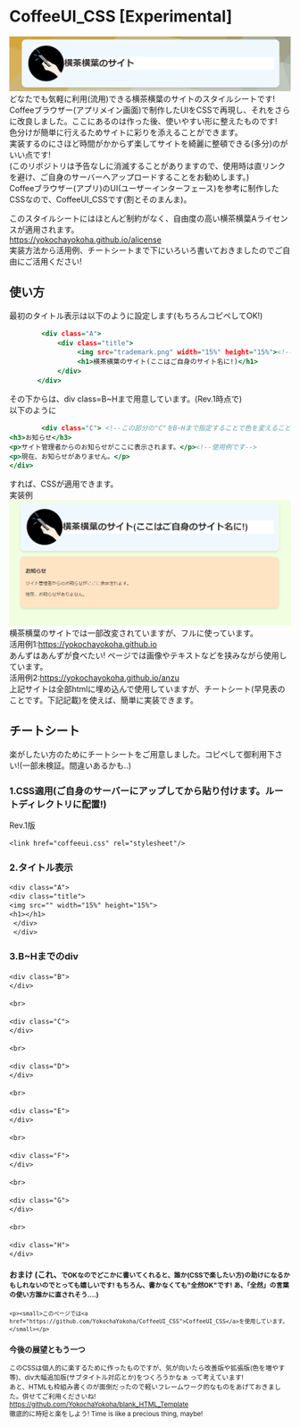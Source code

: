 # CoffeeUI_CSS [Experimental]  
![見た目大体こんな感じっていう画像](./hanrei.png)
どなたでも気軽に利用(流用)できる横茶横葉のサイトのスタイルシートです!  
Coffeeブラウザー(アプリメイン画面)で制作したUIをCSSで再現し、それをさらに改良しました。ここにあるのは作った後、使いやすい形に整えたものです!  
色分けが簡単に行えるためサイトに彩りを添えることができます。  
実装するのにさほど時間がかからず楽してサイトを綺麗に整頓できる(多分)のがいい点です!  
(このリポジトリは予告なしに消滅することがありますので、使用時は直リンクを避け、ご自身のサーバーへアップロードすることをお勧めします。)  
Coffeeブラウザー(アプリ)のUI(ユーザーインターフェース)を参考に制作したCSSなので、CoffeeUI_CSSです(割とそのまんま)。  

このスタイルシートにはほとんど制約がなく、自由度の高い横茶横葉Aライセンスが適用されます。  
https://yokochayokoha.github.io/alicense  
実装方法から活用例、チートシートまで下にいろいろ書いておきましたのでご自由にご活用ください!  

## 使い方　　
最初のタイトル表示は以下のように設定します(もちろんコピペしてOK!)  
```html:title.html
        <div class="A">
            <div class="title">
                 <img src="trademark.png" width="15%" height="15%"><!--ここのimg srcは変えてくださいね!-->
                 <h1>横茶横葉のサイト(ここはご自身のサイト名に!)</h1> 
            </div>
       </div>
```
その下からは、div class=B~Hまで用意しています。(Rev.1時点で)  
以下のように  
```html:contents.html
        <div class="C"> <!--この部分の"C"をB~Hまで指定することで色を変えることができます。-->
<h3>お知らせ</h3>
<p>サイト管理者からのお知らせがここに表示されます。</p><!--使用例です-->
<p>現在、お知らせがありません。</p>
</div>
```
すれば、CSSが適用できます。  
実装例  
![上の2つを使った例](./rei.png)  
横茶横葉のサイトでは一部改変されていますが、フルに使っています。  
活用例1:https://yokochayokoha.github.io  
あんずはあんずが食べたい! ページでは画像やテキストなどを挟みながら使用しています。  
活用例2:https://yokochayokoha.github.io/anzu  
上記サイトは全部htmlに埋め込んで使用していますが、チートシート(早見表のことです。下記記載)を使えば、簡単に実装できます。
## チートシート  
楽がしたい方のためにチートシートをご用意しました。コピペして御利用下さい!(一部未検証。間違いあるかも..)  

### 1.CSS適用(ご自身のサーバーにアップしてから貼り付けます。ルートディレクトリに配置!)  
Rev.1版  
```
<link href="coffeeui.css" rel="stylesheet"/>
```

### 2.タイトル表示  
```
<div class="A">  
<div class="title">  
<img src="" width="15%" height="15%">  
<h1></h1>   
 </div>  
 </div>  
```
### 3.B~Hまでのdiv  
```
<div class="B">  
</div> 

<br>

<div class="C">  
</div>  

<br>

<div class="D">  
</div>  

<br>

<div class="E">  
</div>  

<br>

<div class="F">  
</div>  

<br>

<div class="G">  
</div>  

<br>

<div class="H">  
</div>
```
#### おまけ (これ、<small>でOKなのでどこかに書いてくれると、誰か(CSSで楽したい方)の助けになるかもしれないのでとっても嬉しいです! もちろん、書かなくても"全然OK"です!  あ、「全然」の言葉の使い方誰かに直されそう....)  
```
<p><small>このページでは<a href="https://github.com/YokochaYokoha/CoffeeUI_CSS">CoffeeUI_CSS</a>を使用しています。</small></p>  
```  

### 今後の展望ともう一つ  
このCSSは個人的に楽するために作ったものですが、気が向いたら改善版や拡張版(色を増やす 等)、div大幅追加版(サブタイトル対応とか)をつくろうかなぁ って考えています!  
あと、HTMLも枠組み書くのが面倒だったので軽いフレームワーク的なものをあげておきました。併せてご利用くださいね!  
https://github.com/YokochaYokoha/blank_HTML_Template  
徹底的に時短と楽をしよう! Time is like a precious thing, maybe!  
